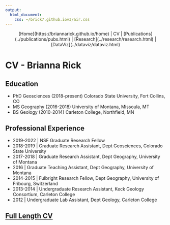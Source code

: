 ```yaml
---
output: 
  html_document: 
    css: ~/brick7.github.iov3/air.css
---
```

<center>
[Home](https://briannarick.github.io/home) | CV | [Publications](../publications/pubs.html) | [Research](../research/research.html) | [DataViz](../dataviz/dataviz.html)
</center>

# CV - Brianna Rick

## Education

- PhD Geosciences (2018-present) Colorado State University, Fort Collins, CO
- MS Geography (2016-2018) University of Montana, Missoula, MT
- BS Geology (2010-2014) Carleton College, Northfield, MN

## Professional Experience

- 2019-2022 | NSF Graduate Research Fellow
- 2018-2019 | Graduate Research Assistant, Dept Geosciences, Colorado State University
- 2017-2018 | Graduate Research Assistant, Dept Geography, University of Montana
- 2016 | Graduate Teaching Assistant, Dept Geography, University of Montana
- 2014-2015 | Fulbright Research Fellow, Dept Geography, University of Fribourg, Switzerland
- 2013-2014 | Undergraduate Research Assistant, Keck Geology Consortium, Carleton College
- 2012 | Undergraduate Lab Assistant, Dept Geology, Carleton College

## [Full Length CV](cv.pdf)

